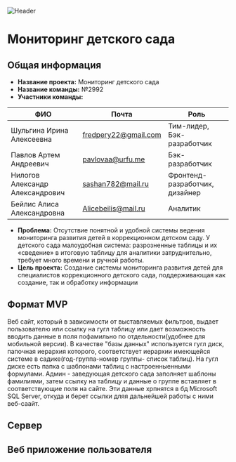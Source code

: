 ![Header](https://github.com/YungIra/pictures/blob/main/logo-sait.ico)
# Мониторинг детского сада
## Общая информация
* __Название проекта:__ Мониторинг детского сада
* __Название команды:__ №2992
* __Участники команды:__

| ФИО | Почта | Роль |
| ------------- | ------------- | ------------- | 
| Шульгина Ирина Алексеевна | fredpery22@gmail.com | Тим-лидер, Бэк-разработчик |
| Павлов Артем Андреевич | pavlovaa@urfu.me | Бэк-разработчик |
| Нилогов Александр Александрович | sashan782@mail.ru| Фронтенд-разработчик, дизайнер |
| Бейлис Алиса Александровна | Alicebeilis@mail.ru | Аналитик |

* __Проблема:__ 
Отсутствие понятной и удобной системы ведения мониторинга развития детей в коррекционном детском саду. У детского сада малоудобная система: разрозненные таблицы и их «сведение» в итоговую таблицу для аналитики затруднительно, требует много времени и ручной работы.
* __Цель проекта:__ 
Создание системы мониторинга развития детей для специалистов коррекционного детского сада, поддерживающая как создание, так и обработку информации

## Формат MVP
Веб сайт, который в зависимости от выставляемых фильтров, выдает пользователю или ссылку на гугл таблицу или дает возможность вводить данные в поля пофамильно по отдельности(удобнее для мобильной версии). В качестве "базы данных" используется гугл диск, папочная иерархия которого, соответствует иерархии имеющейся системе в садике(год-группа-номер группы- список таблиц). На гугл диске есть папка с шаблонами таблиц с настроенныенными формулами. Админ - заведующая детского сада заполняет шаблоны фамилиями, затем ссылку на таблицу и данные о группе вставляет в соответствующие поля на сайте. Эти данные хрпнятся в бд Microsoft SQL Server, откуда и берет ссылки дляя дальнейшей работы с ними веб-саайт.
## Сервер
## Веб приложение пользователя

